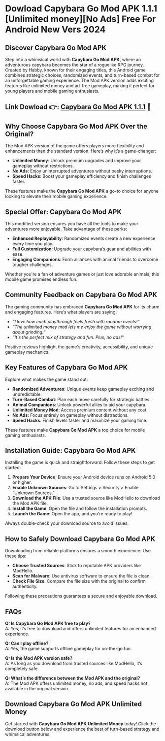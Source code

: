 # Dowload Capybara Go Mod APK 1.1.1 [Unlimited money][No Ads] Free For Android New Vers 2024

## Discover Capybara Go Mod APK  

Step into a whimsical world with **Capybara Go Mod APK**, where an adventurous capybara becomes the star of a roguelike RPG journey. Created by Habby, known for their engaging titles, this Android game combines strategic choices, randomized events, and turn-based combat for an unforgettable gaming experience. The Mod APK version adds exciting features like unlimited money and ad-free gameplay, making it perfect for young players and mobile gaming enthusiasts.


## Link Dowload 👉: [Capybara Go Mod APK 1.1.1](https://modhello.com/capybara-go/) 🎉

## Why Choose Capybara Go Mod APK Over the Original?  

The Mod APK version of the game offers players more flexibility and enhancements than the standard version. Here’s why it’s a game-changer:

- **Unlimited Money**: Unlock premium upgrades and improve your gameplay without restrictions.  
- **No Ads**: Enjoy uninterrupted adventures without pesky interruptions.  
- **Speed Hacks**: Boost your gameplay efficiency and finish challenges faster.  

These features make the **Capybara Go Mod APK** a go-to choice for anyone looking to elevate their mobile gaming experience.

## Special Offer: Capybara Go Mod APK  

This modified version ensures you have all the tools to make your adventures more enjoyable. Take advantage of these perks:  

- **Enhanced Replayability**: Randomized events create a new experience every time you play.  
- **Full Customization**: Upgrade your capybara’s gear and abilities with ease.  
- **Engaging Companions**: Form alliances with animal friends to overcome tougher challenges.  

Whether you're a fan of adventure games or just love adorable animals, this mobile game promises endless fun.  

## Community Feedback on Capybara Go Mod APK  

The gaming community has embraced **Capybara Go Mod APK** for its charm and engaging features. Here’s what players are saying:  

- *“I love how each playthrough feels fresh with random events!”*  
- *“The unlimited money mod lets me enjoy the game without worrying about grinding.”*  
- *“It's the perfect mix of strategy and fun. Plus, no ads!”*  

Positive reviews highlight the game's creativity, accessibility, and unique gameplay mechanics.  

## Key Features of Capybara Go Mod APK  

Explore what makes the game stand out:  

- **Randomized Adventures**: Unique events keep gameplay exciting and unpredictable.  
- **Turn-Based Combat**: Plan each move carefully for strategic battles.  
- **Animal Companions**: Unlock powerful allies to aid your capybara.  
- **Unlimited Money Mod**: Access premium content without any cost.  
- **No Ads**: Focus entirely on gameplay without distractions.  
- **Speed Hacks**: Finish levels faster and maximize your gaming time.  

These features make **Capybara Go Mod APK** a top choice for mobile gaming enthusiasts.  

## Installation Guide: Capybara Go Mod APK  

Installing the game is quick and straightforward. Follow these steps to get started:  

1. **Prepare Your Device**: Ensure your Android device runs on Android 5.0 or higher.  
2. **Enable Unknown Sources**: Go to Settings > Security > Enable “Unknown Sources.”  
3. **Download the APK File**: Use a trusted source like ModHello to download the Mod APK file.  
4. **Install the Game**: Open the file and follow the installation prompts.  
5. **Launch the Game**: Open the app, and you're ready to play!  

Always double-check your download source to avoid issues.  

## How to Safely Download Capybara Go Mod APK  

Downloading from reliable platforms ensures a smooth experience. Use these tips:  

- **Choose Trusted Sources**: Stick to reputable APK providers like ModHello.  
- **Scan for Malware**: Use antivirus software to ensure the file is clean.  
- **Check File Size**: Compare the file size with the original to confirm authenticity.  

Following these precautions guarantees a secure and enjoyable download.  

## FAQs  

**Q: Is Capybara Go Mod APK free to play?**  
A: Yes, it’s free to download and offers unlimited features for an enhanced experience.  

**Q: Can I play offline?**  
A: Yes, the game supports offline gameplay for on-the-go fun.  

**Q: Is the Mod APK version safe?**  
A: As long as you download from trusted sources like ModHello, it’s completely safe.  

**Q: What’s the difference between the Mod APK and the original?**  
A: The Mod APK offers unlimited money, no ads, and speed hacks not available in the original version.  

## Download Capybara Go Mod APK Unlimited Money  

Get started with **Capybara Go Mod APK Unlimited Money** today! Click the download button below and experience the best of turn-based strategy and whimsical adventures.  
